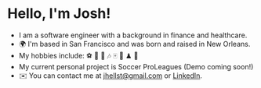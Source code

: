 # Hello, I'm Josh!

- I am a software engineer with a background in finance and healthcare.
- 🌍 I'm based in San Francisco and was born and raised in New Orleans.
- My hobbies include: ⚽ 🍳 🌲 🎶 🀄 🎿 ♟ 🥏
- My current personal project is Soccer ProLeagues (Demo coming soon!)
- ✉️ You can contact me at jhellst@gmail.com or [LinkedIn](https://www.linkedin.com/in/joshua-hellstrom/).
